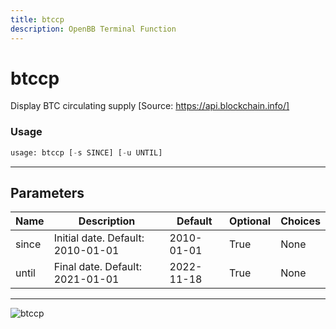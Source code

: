 ```yaml
---
title: btccp
description: OpenBB Terminal Function
---
```


# btccp

Display BTC circulating supply [Source: https://api.blockchain.info/]

### Usage 
```python
usage: btccp [-s SINCE] [-u UNTIL]
```

---
## Parameters

| Name | Description | Default | Optional | Choices |
| ---- | ----------- | ------- | -------- | ------- |
| since | Initial date. Default: 2010-01-01 | 2010-01-01 | True | None |
| until | Final date. Default: 2021-01-01 | 2022-11-18 | True | None |


---
![btccp](https://user-images.githubusercontent.com/46355364/154067527-0916ab9d-4690-4077-9037-a2665f9fc593.png)

